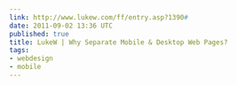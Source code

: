 ```yaml
---
link: http://www.lukew.com/ff/entry.asp?1390#
date: 2011-09-02 13:36 UTC
published: true
title: LukeW | Why Separate Mobile & Desktop Web Pages?
tags:
- webdesign
- mobile
---
```



